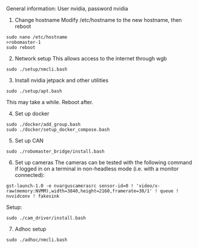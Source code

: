 General information:
User nvidia, password nvidia

1) Change hostname
Modify /etc/hostname to the new hostname, then reboot
```
sudo nano /etc/hostname
>robomaster-1
sudo reboot
```

2) Network setup
This allows access to the internet through wgb
```
sudo ./setup/nmcli.bash
```

3) Install nvidia jetpack and other utilities
```
sudo ./setup/apt.bash
```
This may take a while. Reboot after.

4) Set up docker
```
sudo ./docker/add_group.bash
sudo ./docker/setup_docker_compose.bash
```

5) Set up CAN
```
sudo ./robomaster_bridge/install.bash
```

6) Set up cameras
The cameras can be tested with the following command if logged in on a terminal in non-headless mode (i.e. with a monitor connected):
```
gst-launch-1.0 -e nvarguscamerasrc sensor-id=0 ! 'video/x-raw(memory:NVMM),width=3840,height=2160,framerate=30/1' ! queue ! nvvidconv ! fakesink
```

Setup:
```
sudo ./cam_driver/install.bash
```

7) Adhoc setup
```
sudo ./adhoc/nmcli.bash
```
